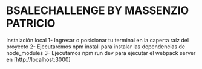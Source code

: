 # BSALECHALLENGE BY MASSENZIO PATRICIO 

Instalación local
1- Ingresar o posicionar tu terminal en la caperta raíz del proyecto 2- Ejecutaremos npm install para instalar las dependencias de node_modules
3- Ejecutamos npm run dev para ejecutar el webpack server en [http://localhost:3000]
